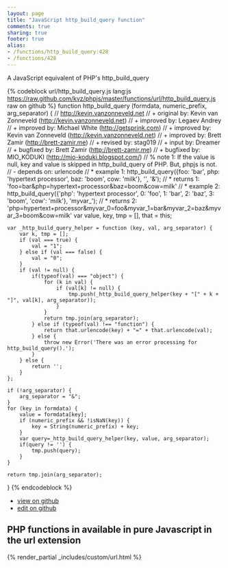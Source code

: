 ```yaml
---
layout: page
title: "JavaScript http_build_query function"
comments: true
sharing: true
footer: true
alias:
- /functions/http_build_query:428
- /functions/428
---
```

<!-- Generated by Rakefile:build -->
A JavaScript equivalent of PHP's http_build_query

{% codeblock url/http_build_query.js lang:js https://raw.github.com/kvz/phpjs/master/functions/url/http_build_query.js raw on github %}
function http_build_query (formdata, numeric_prefix, arg_separator) {
    // http://kevin.vanzonneveld.net
    // +   original by: Kevin van Zonneveld (http://kevin.vanzonneveld.net)
    // +   improved by: Legaev Andrey
    // +   improved by: Michael White (http://getsprink.com)
    // +   improved by: Kevin van Zonneveld (http://kevin.vanzonneveld.net)
    // +   improved by: Brett Zamir (http://brett-zamir.me)
    // +    revised by: stag019
    // +   input by: Dreamer
    // +   bugfixed by: Brett Zamir (http://brett-zamir.me)
    // +   bugfixed by: MIO_KODUKI (http://mio-koduki.blogspot.com/)
    // %        note 1: If the value is null, key and value is skipped in http_build_query of PHP. But, phpjs is not.
    // -    depends on: urlencode
    // *     example 1: http_build_query({foo: 'bar', php: 'hypertext processor', baz: 'boom', cow: 'milk'}, '', '&amp;');
    // *     returns 1: 'foo=bar&amp;php=hypertext+processor&amp;baz=boom&amp;cow=milk'
    // *     example 2: http_build_query({'php': 'hypertext processor', 0: 'foo', 1: 'bar', 2: 'baz', 3: 'boom', 'cow': 'milk'}, 'myvar_');
    // *     returns 2: 'php=hypertext+processor&myvar_0=foo&myvar_1=bar&myvar_2=baz&myvar_3=boom&cow=milk'
    var value, key, tmp = [],
        that = this;

    var _http_build_query_helper = function (key, val, arg_separator) {
        var k, tmp = [];
        if (val === true) {
            val = "1";
        } else if (val === false) {
            val = "0";
        }
        if (val != null) {
            if(typeof(val) === "object") {
                for (k in val) {
                    if (val[k] != null) {
                        tmp.push(_http_build_query_helper(key + "[" + k + "]", val[k], arg_separator));
                    }
                }
                return tmp.join(arg_separator);
            } else if (typeof(val) !== "function") {
                return that.urlencode(key) + "=" + that.urlencode(val);
            } else {
                throw new Error('There was an error processing for http_build_query().');
            }
        } else {
            return '';
        }
    };

    if (!arg_separator) {
        arg_separator = "&";
    }
    for (key in formdata) {
        value = formdata[key];
        if (numeric_prefix && !isNaN(key)) {
            key = String(numeric_prefix) + key;
        }
        var query=_http_build_query_helper(key, value, arg_separator);
        if(query != '') {
            tmp.push(query);
        }
    }

    return tmp.join(arg_separator);
}
{% endcodeblock %}

 - [view on github](https://github.com/kvz/phpjs/blob/master/functions/url/http_build_query.js)
 - [edit on github](https://github.com/kvz/phpjs/edit/master/functions/url/http_build_query.js)

## PHP functions in available in pure Javascript in the url extension
{% render_partial _includes/custom/url.html %}
